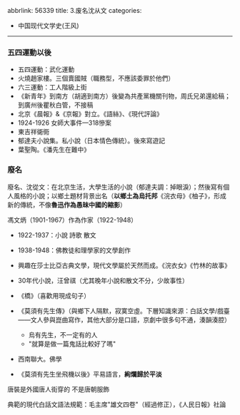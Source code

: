 abbrlink: 56339
title: 3.废名沈从文
categories:
  - 中国现代文学史(王风)
---
### 五四運動以後

- 五四運動：武化運動
- 火燒趙家樓。三個賣國賊（職務型，不應該委罪於他們）
- 六三運動：工人階級上街
- 《新青年》到南方（胡適到南方）後變為共產黨機關刊物，周氏兄弟還給稿；到廣州後瞿秋白管，不接稿
- 北京《晨報》&《京報》對立。《語絲》、《現代評論》 
- 1924-1926 女師大事件—318慘案
- 東吉祥衚衕
- 郁達夫小說集。私小說（日本情色傳統）。後來寫遊記
- 葉聖陶。《潘先生在難中》

### 廢名

廢名、沈從文：在北京生活，大學生活的小說（郁達夫調：掉眼淚）；然後寫有個人風格的小說；以鄉土題材背景出名（**以鄉土為烏托邦**《浣衣母》《柚子》，形成 新的傳統，不像**魯迅作為愚昧中國的縮影**）

馮文炳（1901-1967）作為作家（1922-1948） 
- 1922-1937：小說 詩歌 散文
- 1938-1948：佛教徒和理學家的文學創作

- 興趣在莎士比亞古典文學，現代文學屬於天然而成。《浣衣女》《竹林的故事》
- 30年代小說，汪曾祺（尤其晚年小說和散文不分，少故事性）
- 《橋》（喜歡用現成句子）
- 《莫須有先生傳》（與鄉下人隔默，寂寞空虛。下層知識來源：白話文學/戲臺——文人參與崑曲寫作，其他大部分是口語，京劇中很多句不通，湊韻湊腔）
	- 烏有先生，不一定有的人
	- "就算是做一篇鬼話比較好了嗎"
- 西南聯大。佛學
- 《莫須有先生坐飛機以後》平易語言，**絢爛歸於平淡**

唐裝是外國唐人街穿的 不是唐朝服飾

典範的現代白話文語法規範：毛主席"雄文四卷"（經過修正），《人民日報》社論
